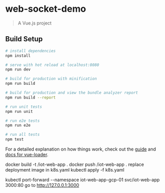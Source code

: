 # web-socket-demo

> A Vue.js project

## Build Setup

``` bash
# install dependencies
npm install

# serve with hot reload at localhost:8080
npm run dev

# build for production with minification
npm run build

# build for production and view the bundle analyzer report
npm run build --report

# run unit tests
npm run unit

# run e2e tests
npm run e2e

# run all tests
npm test
```

For a detailed explanation on how things work, check out the [guide](http://vuejs-templates.github.io/webpack/) and [docs for vue-loader](http://vuejs.github.io/vue-loader).


docker build -t <usernam>/iot-web-app .
docker push <usernam>/iot-web-app .
replace deployment image in k8s.yaml
kubectl apply -f k8s.yaml

kubectl port-forward --namespace iot-web-app-gcp-01 svc/iot-web-app 3000:80
go to http://127.0.0.1:3000
